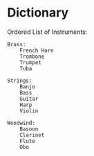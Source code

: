 # Dictionary

Ordered List of Instruments:

    Brass:
        French Horn
        Trombone
        Trumpet
        Tuba
    
    Strings:
        Banjo
        Bass
        Guitar
        Harp
        Violin

    Woodwind:
        Basoon
        Clarinet
        Flute
        Obo

        

    